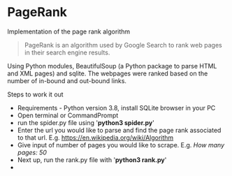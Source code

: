 # PageRank
 
Implementation of the page rank algorithm

> PageRank is an algorithm used by Google Search to rank web pages in their search engine results.

Using Python modules, BeautifulSoup (a Python package to parse HTML and XML pages) and sqlite. The webpages were ranked based on the number of in-bound and out-bound links. 

Steps to work it out
- Requirements - Python version 3.8, install SQLite browser in your PC
- Open terminal or CommandPrompt
- run the spider.py file using '**python3 spider.py**'
- Enter the url you would like to parse and find the page rank associated to that url. E.g. https://en.wikipedia.org/wiki/Algorithm
- Give input of number of pages you would like to scrape. E.g. _How many pages: 50_
- Next up, run the rank.py file with '**python3 rank.py**'
- 

